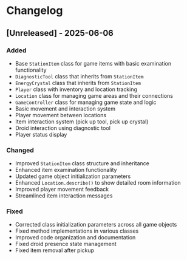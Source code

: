 # Changelog

## [Unreleased] - 2025-06-06

### Added
- Base `StationItem` class for game items with basic examination functionality
- `DiagnosticTool` class that inherits from `StationItem`
- `EnergyCrystal` class that inherits from `StationItem`
- `Player` class with inventory and location tracking
- `Location` class for managing game areas and their connections
- `GameController` class for managing game state and logic
- Basic movement and interaction system
- Player movement between locations
- Item interaction system (pick up tool, pick up crystal)
- Droid interaction using diagnostic tool
- Player status display

### Changed
- Improved `StationItem` class structure and inheritance
- Enhanced item examination functionality
- Updated game object initialization parameters
- Enhanced `Location.describe()` to show detailed room information
- Improved player movement feedback
- Streamlined item interaction messages

### Fixed
- Corrected class initialization parameters across all game objects
- Fixed method implementations in various classes
- Improved code organization and documentation
- Fixed droid presence state management
- Fixed item removal after pickup
